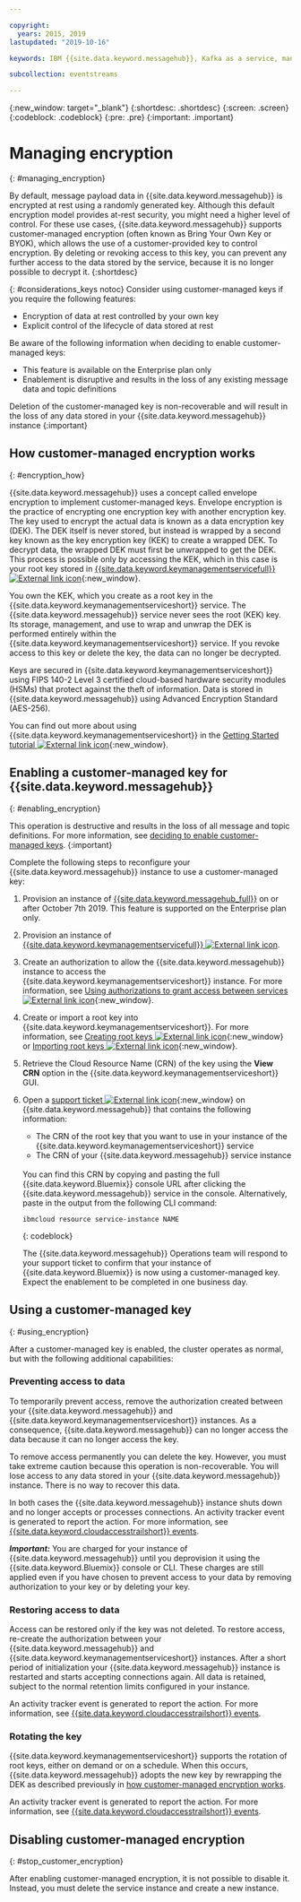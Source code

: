 ```yaml
---

copyright:
  years: 2015, 2019
lastupdated: "2019-10-16"

keywords: IBM {{site.data.keyword.messagehub}}, Kafka as a service, managed Apache Kafka, BYOK

subcollection: eventstreams

---
```


{:new_window: target="_blank"}
{:shortdesc: .shortdesc}
{:screen: .screen}
{:codeblock: .codeblock}
{:pre: .pre}
{:important: .important}


# Managing encryption
{: #managing_encryption}

By default, message payload data in {{site.data.keyword.messagehub}} is encrypted at rest using a randomly generated key. Although this default encryption model provides at-rest security, you might need a higher level of control. For these use cases, {{site.data.keyword.messagehub}} supports customer-managed encryption (often known as Bring Your Own Key or BYOK), which allows the use of a customer-provided key to control encryption. By deleting or revoking access to this key, you can prevent any further access to the data stored by the service, because it is no longer possible to decrypt it.
{:shortdesc}

{: #considerations_keys notoc}
Consider using customer-managed keys if you require the following features:
- Encryption of data at rest controlled by your own key
- Explicit control of the lifecycle of data stored at rest

Be aware of the following information when deciding to enable customer-managed keys: 
- This feature is available on the Enterprise plan only
- Enablement is disruptive and results in the loss of any existing message data and topic definitions

Deletion of the customer-managed key is non-recoverable and will result in the loss of any data stored in your {{site.data.keyword.messagehub}} instance
{:important}

## How customer-managed encryption works
{: #encryption_how}

{{site.data.keyword.messagehub}} uses a concept called envelope encryption to implement customer-managed keys. Envelope encryption is the practice of encrypting one encryption key with another encryption key. The key used to encrypt the actual data is known as a data encryption key (DEK). The DEK itself is never stored, but instead is wrapped by a second key known as the key encryption key (KEK) to create a wrapped DEK. To decrypt data, the wrapped DEK must first be unwrapped to get the DEK. This process is possible only by accessing the KEK, which in this case is your root key stored in [{{site.data.keyword.keymanagementservicefull}} ![External link icon](../../icons/launch-glyph.svg "External link icon")](/docs/key-protect?topic=key-protect-about){:new_window}. 

You own the KEK, which you create as a root key in the {{site.data.keyword.keymanagementserviceshort}} service. The {{site.data.keyword.messagehub}} service never sees the root (KEK) key. Its storage, management, and use to wrap and unwrap the DEK is performed entirely within the {{site.data.keyword.keymanagementserviceshort}} service. If you revoke access to this key or delete the key, the data can no longer be decrypted.

Keys are secured in {{site.data.keyword.keymanagementserviceshort}} using FIPS 140-2 Level 3 certified cloud-based hardware security modules (HSMs) that protect against the theft of information. Data is stored in {{site.data.keyword.messagehub}} using Advanced Encryption Standard (AES-256).

You can find out more about using {{site.data.keyword.keymanagementserviceshort}} in the [Getting Started tutorial ![External link icon](../../icons/launch-glyph.svg "External link icon")](/docs/key-protect?topic=key-protect-getting-started-tutorial){:new_window}.

## Enabling a customer-managed key for {{site.data.keyword.messagehub}}
{: #enabling_encryption}

This operation is destructive and results in the loss of all message and topic definitions. For more information, see [deciding to enable customer-managed keys](/docs/EventStreams?topic=eventstreams-managing_encryption#considerations_keys).
{:important}

Complete the following steps to reconfigure your {{site.data.keyword.messagehub}} instance to use a customer-managed key:

1. Provision an instance of [{{site.data.keyword.messagehub_full}}](/docs/EventStreams?topic=eventstreams-getting_started) on or after October 7th 2019. This feature is supported on the Enterprise plan only.
2. Provision an instance of [{{site.data.keyword.keymanagementservicefull}} ![External link icon](../../icons/launch-glyph.svg "External link icon")](/docs/key-protect?topic=key-protect-provision).
3. Create an authorization to allow the {{site.data.keyword.messagehub}} instance to access the {{site.data.keyword.keymanagementserviceshort}} instance. For more information, see [Using authorizations to grant access between services ![External link icon](../../icons/launch-glyph.svg "External link icon")](/docs/iam?topic=iam-serviceauth){:new_window}.
4. Create or import a root key into {{site.data.keyword.keymanagementserviceshort}}. For more information, see [Creating root keys ![External link icon](../../icons/launch-glyph.svg "External link icon")](/docs/key-protect?topic=key-protect-create-root-keys){:new_window} or [Importing root keys ![External link icon](../../icons/launch-glyph.svg "External link icon")](/docs/key-protect?topic=key-protect-import-root-keys){:new_window}.
5. Retrieve the Cloud Resource Name (CRN) of the key using the **View CRN** option in the {{site.data.keyword.keymanagementserviceshort}} GUI.
6. Open a [support ticket ![External link icon](../../icons/launch-glyph.svg "External link icon")](/docs/get-support?topic=get-support-getting-customer-support#using-avatar){:new_window} on {{site.data.keyword.messagehub}} that contains the following information:
   * The CRN of the root key that you want to use in your instance of the {{site.data.keyword.keymanagementserviceshort}} service 
   * The CRN of your {{site.data.keyword.messagehub}} service instance
   <br/>
   You can find this CRN by copying and pasting the full {{site.data.keyword.Bluemix}} console URL after clicking the {{site.data.keyword.messagehub}} service in the console. 
   Alternatively, paste in the output from the following CLI command:

      ```
      ibmcloud resource service-instance NAME
      ```
      {: codeblock}

   The {{site.data.keyword.messagehub}} Operations team will respond to your support ticket to confirm that your instance of {{site.data.keyword.Bluemix}} is now using a customer-managed key. Expect the enablement to be completed in one business day.

## Using a customer-managed key
{: #using_encryption}

After a customer-managed key is enabled, the cluster operates as normal, but with the following additional capabilities:

### Preventing access to data

To temporarily prevent access, remove the authorization created between your {{site.data.keyword.messagehub}} and {{site.data.keyword.keymanagementserviceshort}} instances. As a consequence, {{site.data.keyword.messagehub}} can no longer access the data because it can no longer access the key. 

To remove access permanently you can delete the key. However, you must take extreme caution because this operation is non-recoverable. You will lose access to any data stored in your {{site.data.keyword.messagehub}} instance. There is no way to recover this data.

In both cases the {{site.data.keyword.messagehub}} instance shuts down and no longer accepts or processes connections. An activity tracker event is generated to report the action. For more information, see [{{site.data.keyword.cloudaccesstrailshort}} events](/docs/EventStreams?topic=eventstreams-at_events#events).

***Important:*** You are charged for your instance of {{site.data.keyword.messagehub}} until you deprovision it using the {{site.data.keyword.Bluemix}} console or CLI. These charges are still applied even if you have chosen to prevent access to your data by removing authorization to your key or by deleting your key.

### Restoring access to data

Access can be restored only if the key was not deleted. To restore access, re-create the authorization between your {{site.data.keyword.messagehub}} and {{site.data.keyword.keymanagementserviceshort}} instances. After a short period of initialization your {{site.data.keyword.messagehub}} instance is restarted and starts accepting connections again. All data is retained, subject to the normal retention limits configured in your instance.

An activity tracker event is generated to report the action. For more information, see [{{site.data.keyword.cloudaccesstrailshort}} events](/docs/EventStreams?topic=eventstreams-at_events#events).

### Rotating the key

{{site.data.keyword.keymanagementserviceshort}} supports the rotation of root keys, either on demand or on a schedule. When this occurs, {{site.data.keyword.messagehub}} adopts the new key by rewrapping the DEK as described previously in [how customer-managed encryption works](/docs/EventStreams?topic=eventstreams-managing_encryption#encryption_how). 

An activity tracker event is generated to report the action. For more information, see [{{site.data.keyword.cloudaccesstrailshort}} events](/docs/EventStreams?topic=eventstreams-at_events#events). 

## Disabling customer-managed encryption
{: #stop_customer_encryption}

After enabling customer-managed encryption, it is not possible to disable it. Instead, you must delete the service instance and create a new instance.

<!--If you no longer want to use customer-managed encryption for an {{site.data.keyword.messagehub}} instance, complete the following steps:
1. Delete your customer-managed key.
2. Provision a new instance of {{site.data.keyword.messagehub}}.-->







